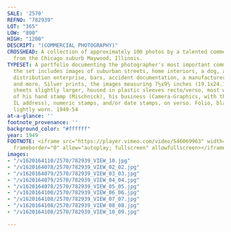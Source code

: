 ```yaml
---
SALE: '2570'
REFNO: "782939"
LOT: "365"
LOW: "800"
HIGH: "1200"
DESCRIPT: "(COMMERCIAL PHOTOGRAPHY)"
CROSSHEAD: A collection of approximately 100 photos by a talented commercial photographer
  from the Chicago suburb Maywood, Illinois.
TYPESET: A portfolio documenting the photographer's most important commercial projects,
  the set includes images of suburban streets, home interiors, a dog, a Budweiser
  distribution enterprise, bars, accident documentation, a manufacturer of some kind,
  and more. Silver prints, the images measuring 7½x9½ inches (19.1x24.1 cm.), the
  sheets slightly larger, housed in plastic sleeves recto/verso, most with a combination
  of his hand stamp (Mischnick), his business (Camera-Graphics, with the Maywood,
  IL address), numeric stamps, and/or date stamps, on verso. Folio, black leatherette,
  lightly worn. 1949-54
at-a-glance: ''
footnote_provenance: ''
background_color: "#ffffff"
year: 1949
FOOTNOTE: <iframe src="https://player.vimeo.com/video/546069963" width="640" height="564"
  frameborder="0" allow="autoplay; fullscreen" allowfullscreen></iframe>
images:
- "/v1620164110/2570/782939_VIEW_10.jpg"
- "/v1620164078/2570/782939_VIEW_02_02.jpg"
- "/v1620164079/2570/782939_VIEW_03_03.jpg"
- "/v1620164079/2570/782939_VIEW_04_04.jpg"
- "/v1620164078/2570/782939_VIEW_05_05.jpg"
- "/v1620164100/2570/782939_VIEW_06_06.jpg"
- "/v1620164108/2570/782939_VIEW_07_07.jpg"
- "/v1620164108/2570/782939_VIEW_08_08.jpg"
- "/v1620164108/2570/782939_VIEW_10_09.jpg"

---
```

